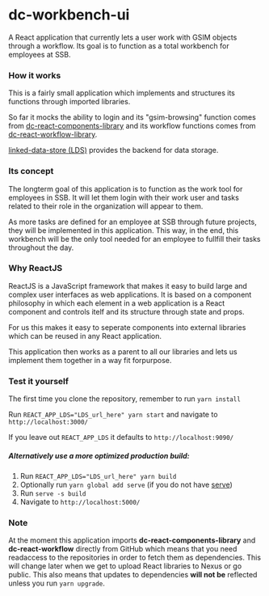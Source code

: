 # dc-workbench-ui
A React application that currently lets a user work with GSIM objects through a workflow. Its goal is to function as a 
total workbench for employees at SSB.

### How it works
This is a fairly small application which implements and structures its functions through imported libraries. 

So far it mocks the ability to login and its "gsim-browsing" function comes from 
[dc-react-components-library](https://github.com/statisticsnorway/dc-react-components-library) and its workflow functions
comes from [dc-react-workflow-library](https://github.com/statisticsnorway/dc-react-workflow-library).

[linked-data-store (LDS)](https://github.com/statisticsnorway/linked-data-store-documentation) provides the backend 
for data storage.

### Its concept
The longterm goal of this application is to function as the work tool for employees in SSB. It will let them login with 
their work user and tasks related to their role in the organization will appear to them.

As more tasks are defined for an employee at SSB through future projects, they will be implemented in this application.
This way, in the end, this workbench will be the only tool needed for an employee to fullfill their tasks throughout the day.

### Why ReactJS
ReactJS is a JavaScript framework that makes it easy to build large and complex user interfaces as web applications. 
It is based on a component philosophy in which each element in a web application is a React component and controls itelf 
and its structure through state and props.

For us this makes it easy to seperate components into external libraries which can be reused in any React application.

This application then works as a parent to all our libraries and lets us implement them together in a way fit forpurpose.

### Test it yourself
The first time you clone the repository, remember to run `yarn install`

Run `REACT_APP_LDS="LDS_url_here" yarn start` and navigate to `http://localhost:3000/`

If you leave out `REACT_APP_LDS` it defaults to `http://localhost:9090/`

##### Alternatively use a more optimized production build:
1. Run `REACT_APP_LDS="LDS_url_here" yarn build`
2. Optionally run `yarn global add serve` (if you do not have [serve](https://github.com/zeit/serve/))
3. Run `serve -s build`
4. Navigate to `http://localhost:5000/`

### Note
At the moment this application imports **dc-react-components-library** and **dc-react-workflow** directly from GitHub 
which means that you need readaccess to the repositories in order to fetch them as dependencies. This will change later 
when we get to upload React libraries to Nexus or go public. This also means that updates to dependencies **will not be** 
reflected unless you run `yarn upgrade`.
